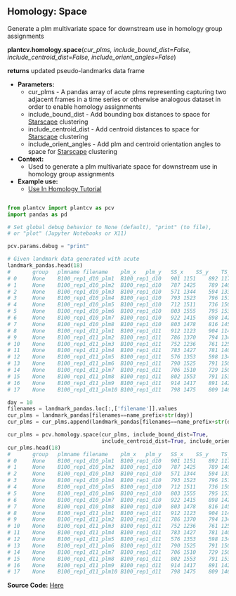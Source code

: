 ## Homology: Space

Generate a plm multivariate space for downstream use in homology group assignments

**plantcv.homology.space**(*cur_plms, include_bound_dist=False, include_centroid_dist=False, include_orient_angles=False*)

**returns** updated pseudo-landmarks data frame

- **Parameters:**
    - cur_plms - A pandas array of acute plms representing capturing two adjacent frames in a time series or otherwise analogous dataset in order to enable homology assignments
    - include_bound_dist - Add bounding box distances to space for [Starscape](homology_starscape.md) clustering
    - include_centroid_dist - Add centroid distances to space for [Starscape](homology_starscape.md) clustering
    - include_orient_angles - Add plm and centroid orientation angles to space for [Starscape](homology_starscape.md) clustering
- **Context:**
    - Used to generate a plm multivariate space for downstream use in homology group assignments
- **Example use:**
    - [Use In Homology Tutorial](https://mybinder.org/v2/gh/danforthcenter/plantcv-homology-tutorials/HEAD?filepath=index.ipynb)


```python

from plantcv import plantcv as pcv
import pandas as pd

# Set global debug behavior to None (default), "print" (to file), 
# or "plot" (Jupyter Notebooks or X11)

pcv.params.debug = "print"

# Given landmark data generated with acute
landmark_pandas.head(18)
# 	    group	plmname	filename	plm_x	plm_y	SS_x	SS_y	TS_x	TS_y	CC_ratio
# 0	    None	B100_rep1_d10_plm1	B100_rep1_d10	901	1151	892	1173	885	1167	255.000000
# 1	    None	B100_rep1_d10_plm2	B100_rep1_d10	787	1425	789	1401	773	1405	6.219512
# 2	    None	B100_rep1_d10_plm3	B100_rep1_d10	571	1344	594	1338	595	1342	255.000000
# 3	    None	B100_rep1_d10_plm4	B100_rep1_d10	793	1523	796	1511	783	1519	18.888889
# 4	    None	B100_rep1_d10_plm5	B100_rep1_d10	712	1511	736	1508	736	1512	255.000000
# 5	    None	B100_rep1_d10_plm6	B100_rep1_d10	803	1555	795	1533	807	1532	255.000000
# 6	    None	B100_rep1_d10_plm7	B100_rep1_d10	922	1415	898	1420	898	1416	255.000000
# 7	    None	B100_rep1_d10_plm8	B100_rep1_d10	803	1478	816	1459	801	1454	12.207447
# 8	    None	B100_rep1_d11_plm1	B100_rep1_d11	912	1123	904	1146	895	1139	255.000000
# 9	    None	B100_rep1_d11_plm2	B100_rep1_d11	786	1370	794	1347	784	1346	0.000000
# 10	None	B100_rep1_d11_plm3	B100_rep1_d11	752	1236	761	1258	754	1260	255.000000
# 11	None	B100_rep1_d11_plm4	B100_rep1_d11	783	1427	781	1403	770	1406	32.692308
# 12	None	B100_rep1_d11_plm5	B100_rep1_d11	576	1353	598	1342	599	1347	255.000000
# 13	None	B100_rep1_d11_plm6	B100_rep1_d11	790	1525	791	1509	780	1517	23.448276
# 14	None	B100_rep1_d11_plm7	B100_rep1_d11	706	1510	729	1505	730	1509	255.000000
# 15	None	B100_rep1_d11_plm8	B100_rep1_d11	802	1553	791	1532	801	1530	255.000000
# 16	None	B100_rep1_d11_plm9	B100_rep1_d11	914	1417	891	1423	890	1417	255.000000
# 17	None	B100_rep1_d11_plm10	B100_rep1_d11	798	1475	809	1464	795	1458	0.000000

day = 10
filenames = landmark_pandas.loc[:,['filename']].values
cur_plms = landmark_pandas[filenames==name_prefix+str(day)]
cur_plms = cur_plms.append(landmark_pandas[filenames==name_prefix+str(day+1)])

cur_plms = pcv.homology.space(cur_plms, include_bound_dist=True, 
                              include_centroid_dist=True, include_orient_angles=True)
cur_plms.head(18)
# 	    group	plmname	filename	plm_x	plm_y	SS_x	SS_y	TS_x	TS_y	CC_ratio	bot_left_dist	bot_right_dist	top_left_dist	top_right_dist	centroid_dist	orientation	centroid_orientation
# 0	    None	B100_rep1_d10_plm1	B100_rep1_d10	901	1151	892	1173	885	1167	255.000000	521.647390	404.545424	331.185748	35.000000	284.613773	-146.659293	155.506063
# 1	    None	B100_rep1_d10_plm2	B100_rep1_d10	787	1425	789	1401	773	1405	6.219512	252.103153	187.416648	371.295031	330.800544	15.524175	-15.255119	14.931417
# 2	    None	B100_rep1_d10_plm3	B100_rep1_d10	571	1344	594	1338	595	1342	255.000000	211.000000	409.538765	221.000000	414.779459	222.036033	99.659893	-72.707551
# 3	    None	B100_rep1_d10_plm4	B100_rep1_d10	793	1523	796	1511	783	1519	18.888889	224.294449	132.909744	457.475682	420.286807	113.441615	-23.629378	5.057249
# 4	    None	B100_rep1_d10_plm5	B100_rep1_d10	712	1511	736	1508	736	1512	255.000000	147.705789	214.560015	412.825629	441.184769	123.458495	92.385944	-144.893921
# 5	    None	B100_rep1_d10_plm6	B100_rep1_d10	803	1555	795	1533	807	1532	255.000000	232.000000	119.000000	490.354973	448.090393	146.372812	-5.079608	7.853313
# 6	    None	B100_rep1_d10_plm7	B100_rep1_d10	922	1415	898	1420	898	1416	255.000000	377.890196	140.000000	456.579675	292.000000	139.089899	-97.125016	87.939889
# 7	    None	B100_rep1_d10_plm8	B100_rep1_d10	803	1478	816	1459	801	1454	12.207447	244.444268	141.739197	424.086076	374.414209	70.880181	165.650668	16.389540
# 8	    None	B100_rep1_d11_plm1	B100_rep1_d11	912	1123	904	1146	895	1139	255.000000	550.368059	432.115725	341.000000	10.000000	314.658545	-147.339087	155.797162
# 9	    None	B100_rep1_d11_plm2	B100_rep1_d11	786	1370	794	1347	784	1346	0.000000	283.637092	229.610540	327.466029	281.966310	40.112342	172.724995	175.710847
# 10	None	B100_rep1_d11_plm3	B100_rep1_d11	752	1236	761	1258	754	1260	255.000000	366.772409	361.470607	213.377600	204.129861	176.739922	13.448615	-10.101876
# 11	None	B100_rep1_d11_plm4	B100_rep1_d11	783	1427	781	1403	770	1406	32.692308	247.644907	188.957667	370.621100	334.270848	17.000000	-18.434949	0.000000
# 12	None	B100_rep1_d11_plm5	B100_rep1_d11	576	1353	598	1342	599	1347	255.000000	202.061872	400.649473	230.054341	415.470817	214.704448	110.695451	-74.604451
# 13	None	B100_rep1_d11_plm6	B100_rep1_d11	790	1525	791	1509	780	1517	23.448276	221.045244	135.366170	457.782700	423.117005	115.212847	-20.556045	3.483271
# 14	None	B100_rep1_d11_plm7	B100_rep1_d11	706	1510	729	1505	730	1509	255.000000	142.302495	220.637712	409.870711	443.198601	126.210142	97.275005	-142.403729
# 15	None	B100_rep1_d11_plm8	B100_rep1_d11	802	1553	791	1532	801	1530	255.000000	231.008658	120.016666	488.119862	446.430286	144.256716	-15.255119	7.568397
# 16	None	B100_rep1_d11_plm9	B100_rep1_d11	914	1417	891	1423	890	1417	255.000000	369.720164	138.231690	451.757678	294.108823	131.186890	-97.275005	86.941302
# 17	None	B100_rep1_d11_plm10	B100_rep1_d11	798	1475	809	1464	795	1458	0.000000	240.684441	147.566934	418.847228	373.202358	66.708320	164.054604	12.994617

```

**Source Code:** [Here](https://github.com/danforthcenter/plantcv/blob/master/plantcv/plantcv/homology/space.py)
